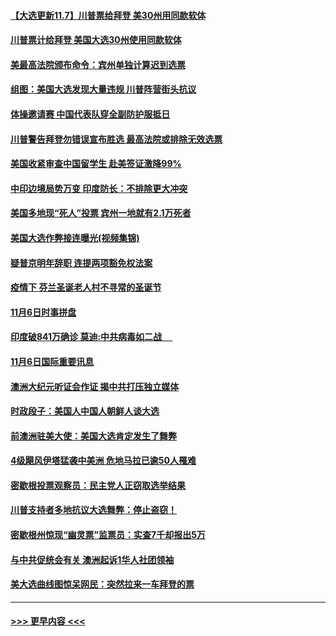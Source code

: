 #### [【大选更新11.7】川普票给拜登 美30州用同款软体](../pages/prog202/a102981406.md?t=11080202) 
#### [川普票计给拜登 美国大选30州使用同款软体](../pages/prog202/a102981387.md?t=11080202) 
#### [美最高法院颁布命令：宾州单独计算迟到选票](../pages/prog202/a102981329.md?t=11080202) 
#### [组图：美国大选发现大量违规 川普阵营街头抗议](../pages/prog202/a102981133.md?t=11080202) 
#### [体操邀请赛 中国代表队穿全副防护服抵日](../pages/prog202/a102981150.md?t=11080202) 
#### [川普警告拜登勿错误宣布胜选 最高法院或排除无效选票](../pages/prog202/a102981091.md?t=11080202) 
#### [美国收紧审查中国留学生 赴美签证激降99%](../pages/prog202/a102981128.md?t=11080202) 
#### [中印边境局势万变 印度防长：不排除更大冲突](../pages/prog202/a102981116.md?t=11080202) 
#### [美国多地现“死人”投票 宾州一地就有2.1万死者](../pages/prog202/a102981089.md?t=11080202) 
#### [美国大选作弊接连曝光(视频集锦)](../pages/prog202/a102981021.md?t=11080202) 
#### [疑普京明年辞职 连提两项豁免权法案](../pages/prog202/a102980685.md?t=11080202) 
#### [疫情下 芬兰圣诞老人村不寻常的圣诞节](../pages/prog202/a102980913.md?t=11080202) 
#### [11月6日时事拼盘](../pages/prog202/a102980906.md?t=11080202) 
#### [印度破841万确诊 莫迪:中共病毒如二战  　](../pages/prog202/a102980750.md?t=11080202) 
#### [11月6日国际重要讯息](../pages/prog202/a102980583.md?t=11080202) 
#### [澳洲大纪元听证会作证 揭中共打压独立媒体](../pages/prog202/a102980509.md?t=11080202) 
#### [时政段子：美国人中国人朝鲜人谈大选](../pages/prog202/a102980510.md?t=11080202) 
#### [前澳洲驻美大使：美国大选肯定发生了舞弊](../pages/prog202/a102980492.md?t=11080202) 
#### [4级飓风伊塔猛袭中美洲 危地马拉已逾50人罹难](../pages/prog202/a102980382.md?t=11080202) 
#### [密歇根投票观察员：民主党人正窃取选举结果](../pages/prog202/a102980312.md?t=11080202) 
#### [川普支持者多地抗议大选舞弊：停止盗窃！](../pages/prog202/a102980292.md?t=11080202) 
#### [密歇根州惊现“幽灵票”监票员：实查7千却报出5万](../pages/prog202/a102980278.md?t=11080202) 
#### [与中共促统会有关 澳洲起诉1华人社团领袖](../pages/prog202/a102979677.md?t=11080202) 
#### [美大选曲线图惊呆网民：突然拉来一车拜登的票](../pages/prog202/a102980229.md?t=11080202) 

----
#### [ >>> 更早内容 <<< ](../indexes/prog202-earlier.md)
